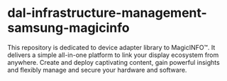 # dal-infrastructure-management-samsung-magicinfo
This repository is dedicated to device adapter library to MagicINFO™.  It delivers a simple all-in-one platform to link your display ecosystem from anywhere. Create and deploy captivating content, gain powerful insights and flexibly manage and secure your hardware and software.
